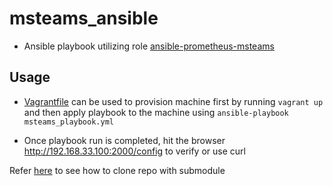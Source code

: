 # msteams_ansible

* Ansible playbook utilizing role [ansible-prometheus-msteams](https://github.com/slashpai/ansible-prometheus-msteams)

## Usage

* [Vagrantfile](Vagrantfile) can be used to provision machine first by running `vagrant up` and then apply playbook to the machine using `ansible-playbook msteams_playbook.yml`

* Once playbook run is completed, hit the browser http://192.168.33.100:2000/config to verify or use curl

Refer [here](https://stackoverflow.com/questions/3796927/how-to-git-clone-including-submodules) to see how to clone repo with submodule
